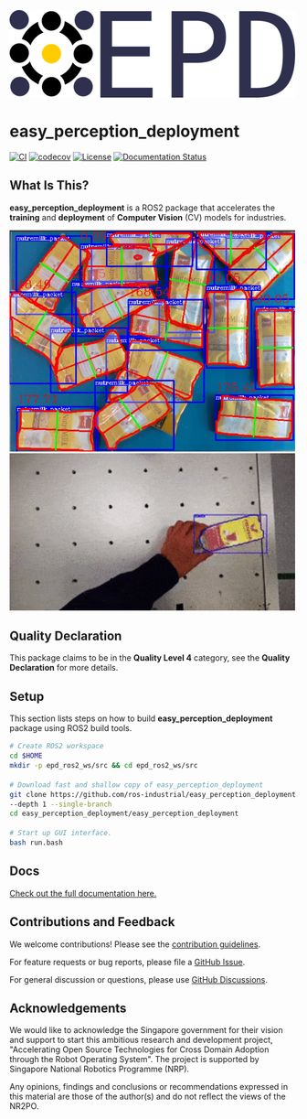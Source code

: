 
![](docs/img/epd_logo_long.png)

# **easy_perception_deployment**
[![CI](https://github.com/cardboardcode/easy_perception_deployment/actions/workflows/industrial_ci_action.yml/badge.svg)](https://github.com/cardboardcode/easy_perception_deployment/actions/workflows/industrial_ci_action.yml)
[![codecov](https://codecov.io/gh/cardboardcode/easy_perception_deployment/branch/master/graph/badge.svg)](https://codecov.io/gh/cardboardcode/easy_perception_deployment)
[![License](https://img.shields.io/badge/License-Apache%202.0-blue.svg)](https://opensource.org/licenses/Apache-2.0)
[![Documentation Status](https://readthedocs.org/projects/easy-perception-deployment/badge/?version=latest)](https://easy-perception-deployment.readthedocs.io/en/latest/?badge=latest)


## **What Is This?**

**easy_perception_deployment** is a ROS2 package that accelerates the **training** and **deployment** of **Computer Vision** (CV) models for industries.

<img src="docs/img/p3_localize.gif" alt="drawing" width="500"/>
<img src="docs/img/dc.gif" alt="drawing" width="500"/>


## **Quality Declaration**

This package claims to be in the **Quality Level 4** category, see the **Quality Declaration** for more details.

## **Setup**

This section lists steps on how to build **easy_perception_deployment** package using ROS2 build tools.

``` bash
# Create ROS2 workspace
cd $HOME
mkdir -p epd_ros2_ws/src && cd epd_ros2_ws/src

# Download fast and shallow copy of easy_perception_deployment
git clone https://github.com/ros-industrial/easy_perception_deployment.git \
--depth 1 --single-branch
cd easy_perception_deployment/easy_perception_deployment

# Start up GUI interface.
bash run.bash
```

## **Docs**

[Check out the full documentation here.](https://easy-perception-deployment.readthedocs.io/en/latest/)

## **Contributions and Feedback**

We welcome contributions! Please see the [contribution guidelines](https://github.com/ros-industrial/easy_perception_deployment/blob/master/CONTRIBUTING.md).

For feature requests or bug reports, please file a [GitHub Issue](https://github.com/ros-industrial/easy_perception_deployment/issues).

For general discussion or questions, please use [GitHub Discussions](https://github.com/ros-industrial/easy_perception_deployment/discussions).

## **Acknowledgements**

We would like to acknowledge the Singapore government for their vision and support to start this ambitious research and development project, "Accelerating Open Source Technologies for Cross Domain Adoption through the Robot Operating System". The project is supported by Singapore National Robotics Programme (NRP).

Any opinions, findings and conclusions or recommendations expressed in this material are those of the author(s) and do not reflect the views of the NR2PO.
